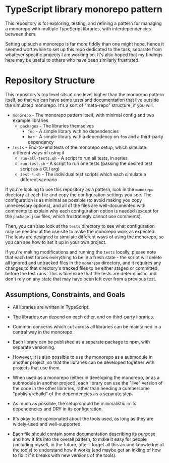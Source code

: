 # TypeScript library monorepo pattern

This repository is for exploring, testing, and refining a pattern for managing a monorepo with multiple TypeScript libraries, with interdependencies between them.

Setting up such a monorepo is far more fiddly than one might hope, hence it seemed worthwhile to set up this repo dedicated to the task, separate from whatever specific projects I am working on. It's also hoped that my findings here may be useful to others who have been similarly frustrated.

# Repository Structure

This repository's top level sits at one level higher than the monorepo pattern itself, so that we can have some tests and documentation that live outside the simulated monorepo. It's a sort of "meta-repo" structure, if you will.

- `monorepo` - The monorepo pattern itself, with minimal config and two example libraries
  - `packages` - The libraries themselves
    - `foo` - A simple library with no dependencies
    - `bar` - A simple library with a dependency on `foo` and a third-party dependency
- `tests` - End-to-end tests of the monorepo setup, which simulate different ways of using it
  - `run-all-tests.sh` - A script to run all tests, in series
  - `run-test.sh` - A script to run one tests (passing the desired test script as a CLI arg)
  - `test-*.sh` - The individual test scripts which each simulate a different scenario

If you're looking to use this repository as a pattern, look in the `monorepo` directory at each file and copy the configuration settings you see. The configuration is as minimal as possible (to avoid making you copy unnecessary options), and all of the files are well-documented with comments to explain why each configuration option is needed (except for the `package.json` files, which frustratingly cannot use comments).

Then, you can also look at the `tests` directory to see what configuration may be needed at the use site to make the monorepo work as expected. The tests are designed to simulate different ways of using the monorepo, so you can see how to set it up in your own project.

If you're making modifications and running the `tests` locally, please note that each test forces everything to be in a fresh state - the script will delete all ignored and untracked files in the `monorepo` directory, and it requires any changes to that directory's tracked files to be either staged or committed, before the test runs. This is to ensure that the tests are deterministic and don't rely on any state that may have been left over from a previous test.

## Assumptions, Constraints, and Goals

- All libraries are written in TypeScript.

- The libraries can depend on each other, and on third-party libraries.

- Common concerns which cut across all libraries can be maintained in a central way in the monorepo.

- Each library can be published as a separate package to npm, with separate versioning.

- However, it is also possible to use the monorepo as a submodule in another project, so that the libraries can be developed together with projects that use them.

- When used as a monorepo (either in developing the monorepo, or as a submodule in another project), each library can use the "live" version of the code in the other libraries, rather than needing a cumbersome "publish/rebuild" of the dependencies as a separate step.

- As much as possible, the setup should be minimalistic in its dependencies and DRY in its configuration.

- It's okay to be opinionated about the tools used, as long as they are widely-used and well-supported.

- Each file should contain some documentation describing its purpose and how it fits into the overall pattern, to make it easy for people (including myself, in the future, after I forget all this arcane knowledge of the tools) to understand how it works (and maybe get an inkling of how to fix it if it breaks with new versions of the tools).
